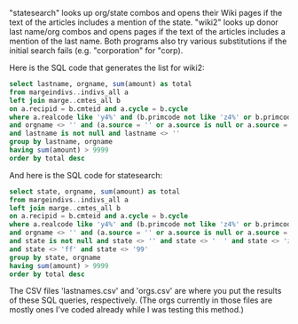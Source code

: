"statesearch" looks up org/state combos and opens their Wiki pages if the text of the articles
includes a mention of the state. "wiki2" looks up donor last name/org combos and opens
pages if the text of the articles includes a mention of the last name. Both programs also
try various substitutions if the initial search fails (e.g. "corporation" for "corp).

Here is the SQL code that generates the list for wiki2:

```SQL 
select lastname, orgname, sum(amount) as total
from margeindivs..indivs_all a
left join marge..cmtes_all b
on a.recipid = b.cmteid and a.cycle = b.cycle
where a.realcode like 'y4%' and (b.primcode not like 'z4%' or b.primcode is null)
and orgname <> '' and (a.source = '' or a.source is null or a.source = '     ')
and lastname is not null and lastname <> ''
group by lastname, orgname
having sum(amount) > 9999
order by total desc
```

And here is the SQL code for statesearch:

```SQL 
select state, orgname, sum(amount) as total
from margeindivs..indivs_all a
left join marge..cmtes_all b
on a.recipid = b.cmteid and a.cycle = b.cycle
where a.realcode like 'y4%' and (b.primcode not like 'z4%' or b.primcode is null)
and orgname <> '' and (a.source = '' or a.source is null or a.source = '     ')
and state is not null and state <> '' and state <> '  ' and state <> 'zz'
and state <> 'ff' and state <> '99'
group by state, orgname
having sum(amount) > 9999
order by total desc
```

The CSV files 'lastnames.csv' and 'orgs.csv' are where you put the results of these
SQL queries, respectively. (The orgs currently in those files are mostly ones I've
coded already while I was testing this method.)